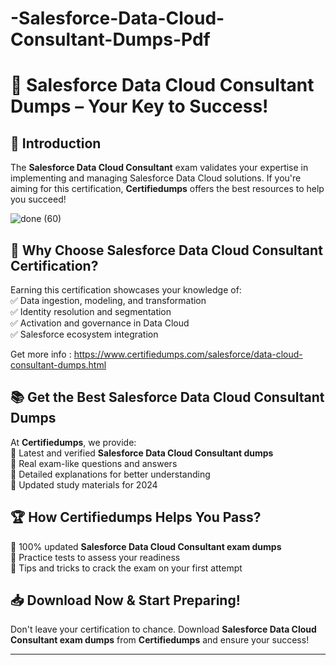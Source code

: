 # -Salesforce-Data-Cloud-Consultant-Dumps-Pdf

# 🚀 Salesforce Data Cloud Consultant Dumps – Your Key to Success!  

## 🎯 Introduction  
The **Salesforce Data Cloud Consultant** exam validates your expertise in implementing and managing Salesforce Data Cloud solutions. If you're aiming for this certification, **Certifiedumps** offers the best resources to help you succeed!  

![done (60)](https://github.com/user-attachments/assets/4143e4b1-91d5-4851-8fe3-400cb9fc664e)

## 📌 Why Choose Salesforce Data Cloud Consultant Certification?  
Earning this certification showcases your knowledge of:  
✅ Data ingestion, modeling, and transformation  
✅ Identity resolution and segmentation  
✅ Activation and governance in Data Cloud  
✅ Salesforce ecosystem integration  

Get more info : https://www.certifiedumps.com/salesforce/data-cloud-consultant-dumps.html

## 📚 Get the Best **Salesforce Data Cloud Consultant Dumps**  
At **Certifiedumps**, we provide:  
🔹 Latest and verified **Salesforce Data Cloud Consultant dumps**  
🔹 Real exam-like questions and answers  
🔹 Detailed explanations for better understanding  
🔹 Updated study materials for 2024  

## 🏆 How Certifiedumps Helps You Pass?  
🔸 100% updated **Salesforce Data Cloud Consultant exam dumps**  
🔸 Practice tests to assess your readiness  
🔸 Tips and tricks to crack the exam on your first attempt  

## 📥 Download Now & Start Preparing!  
Don't leave your certification to chance. Download **Salesforce Data Cloud Consultant exam dumps** from **Certifiedumps** and ensure your success!  

---
